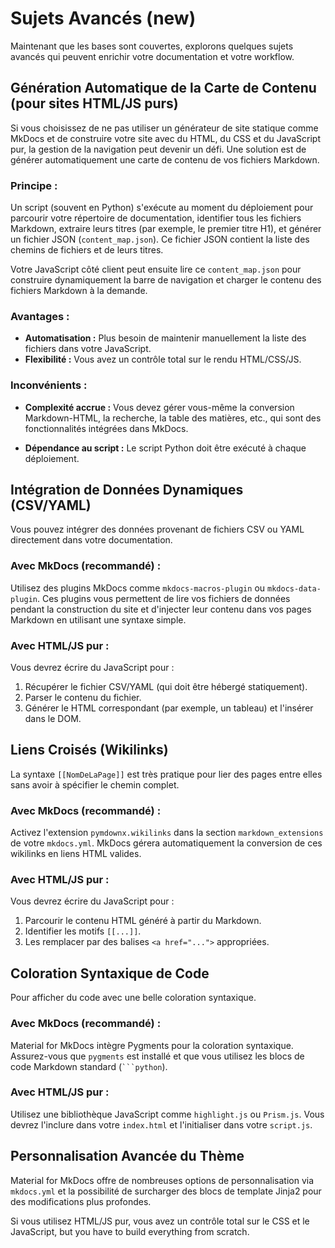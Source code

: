 # Sujets Avancés (new)

Maintenant que les bases sont couvertes, explorons quelques sujets avancés qui peuvent enrichir votre documentation et votre workflow.

## Génération Automatique de la Carte de Contenu (pour sites HTML/JS purs)

Si vous choisissez de ne pas utiliser un générateur de site statique comme MkDocs et de construire votre site avec du HTML, du CSS et du JavaScript pur, la gestion de la navigation peut devenir un défi. Une solution est de générer automatiquement une carte de contenu de vos fichiers Markdown.

### Principe :

Un script (souvent en Python) s'exécute au moment du déploiement pour parcourir votre répertoire de documentation, identifier tous les fichiers Markdown, extraire leurs titres (par exemple, le premier titre H1), et générer un fichier JSON (`content_map.json`). Ce fichier JSON contient la liste des chemins de fichiers et de leurs titres.

Votre JavaScript côté client peut ensuite lire ce `content_map.json` pour construire dynamiquement la barre de navigation et charger le contenu des fichiers Markdown à la demande.

### Avantages :

*   **Automatisation :** Plus besoin de maintenir manuellement la liste des fichiers dans votre JavaScript.
*   **Flexibilité :** Vous avez un contrôle total sur le rendu HTML/CSS/JS.

### Inconvénients :

*   **Complexité accrue :** Vous devez gérer vous-même la conversion Markdown-HTML, la recherche, la table des matières, etc., qui sont des fonctionnalités intégrées dans MkDocs.

*   **Dépendance au script :** Le script Python doit être exécuté à chaque déploiement.

## Intégration de Données Dynamiques (CSV/YAML)

Vous pouvez intégrer des données provenant de fichiers CSV ou YAML directement dans votre documentation.

### Avec MkDocs (recommandé) :

Utilisez des plugins MkDocs comme `mkdocs-macros-plugin` ou `mkdocs-data-plugin`. Ces plugins vous permettent de lire vos fichiers de données pendant la construction du site et d'injecter leur contenu dans vos pages Markdown en utilisant une syntaxe simple.

### Avec HTML/JS pur :

Vous devrez écrire du JavaScript pour :

1.  Récupérer le fichier CSV/YAML (qui doit être hébergé statiquement).
2.  Parser le contenu du fichier.
3.  Générer le HTML correspondant (par exemple, un tableau) et l'insérer dans le DOM.

## Liens Croisés (Wikilinks)

La syntaxe `[[NomDeLaPage]]` est très pratique pour lier des pages entre elles sans avoir à spécifier le chemin complet.

### Avec MkDocs (recommandé) :

Activez l'extension `pymdownx.wikilinks` dans la section `markdown_extensions` de votre `mkdocs.yml`. MkDocs gérera automatiquement la conversion de ces wikilinks en liens HTML valides.

### Avec HTML/JS pur :

Vous devrez écrire du JavaScript pour :

1.  Parcourir le contenu HTML généré à partir du Markdown.
2.  Identifier les motifs `[[...]]`.
3.  Les remplacer par des balises `<a href="...">` appropriées.

## Coloration Syntaxique de Code

Pour afficher du code avec une belle coloration syntaxique.

### Avec MkDocs (recommandé) :

Material for MkDocs intègre Pygments pour la coloration syntaxique. Assurez-vous que `pygments` est installé et que vous utilisez les blocs de code Markdown standard (` ```python `).

### Avec HTML/JS pur :

Utilisez une bibliothèque JavaScript comme `highlight.js` ou `Prism.js`. Vous devrez l'inclure dans votre `index.html` et l'initialiser dans votre `script.js`.

## Personnalisation Avancée du Thème

Material for MkDocs offre de nombreuses options de personnalisation via `mkdocs.yml` et la possibilité de surcharger des blocs de template Jinja2 pour des modifications plus profondes.

Si vous utilisez HTML/JS pur, vous avez un contrôle total sur le CSS et le JavaScript, but you have to build everything from scratch.